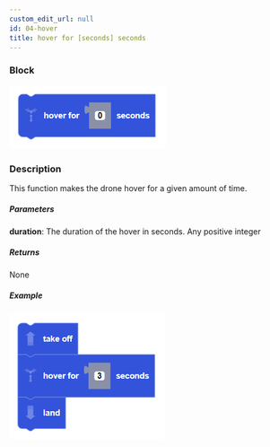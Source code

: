 ```yaml
---
custom_edit_url: null
id: 04-hover
title: hover for [seconds] seconds
---
```


### Block

![hover image](hover.PNG)

### Description

This function makes the drone hover for a given amount of time.

##### Parameters

**duration**: The duration of the hover in seconds. Any positive integer

##### Returns

None

##### Example

![hover example](takeoff_hover_land_example.PNG)
